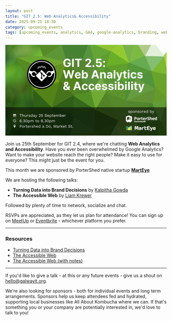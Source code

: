 ```yaml
---
layout: post
title: "GIT 2.5: Web Analytics& Accessibility"
date: 2025-09-25 18:30
category: upcoming_events
tags: [upcoming_events, analytics, GA4, google-analytics, branding, web-accessibility]
---
```


![Event Poster](/assets/2.5/git-2.5-Web-Analytics.png)

Join us 25th September for GIT 2.4, where we're chatting __Web Analytics and Accessibility__. Have you ever been overwhelmed by Google Analytics? Want to make your website reach the right people? Make it easy to use for everyone? This might just be the event for you.

This month we are sponsored by PorterShed native startup [__MartEye__](https://www.marteye.ie/)

We are hosting the following talks:

- __Turning Data into Brand Decisions__ by [Kalpitha Gowda](https://www.linkedin.com/in/kalpitha-gowda/)
- __The Accessible Web__ by [Liam Krewer](https://www.linkedin.com/in/liamkrewer/)

Followed by plenty of time to network, socialize and chat.

RSVPs are appreciated, as they let us plan for attendance! You can sign up on [MeetUp](https://www.meetup.com/galway-information-technology/events/311044311/) or [Eventbrite](https://www.eventbrite.com/e/git-25-web-analytics-accessibility-tickets-1704514943079) - whichever platform you prefer.

---

### Resources

- [Turning Data into Brand Decisions](/assets/2.5/Turning%20data%20into%20brand%20decisions.pptx)
- [The Accessible Web](/assets/2.5/accessible_web_presentation.pdf)
- [The Accessible Web (with notes)](/assets/2.5/web_accessibility.pdf)

---

If you'd like to give a talk - at this or any future events - give us a shout on hello@galwayit.org.

We're also looking for sponsors - both for individual events and long term arrangements. Sponsors help us keep attendees fed and hydrated, supporting local businesses like All About Kombucha where we can. If that's something you or your company are potentially interested in, we'd love to talk to you!